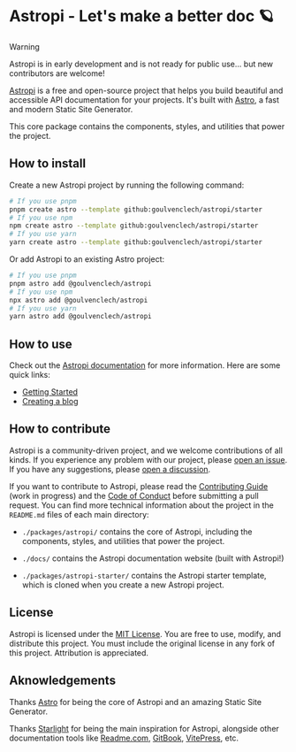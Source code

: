 # Astropi - Let's make a better doc 🪐

> [!WARNING]
> Astropi is in early development and is not ready for public use... but new contributors are welcome!

[Astropi](https://astropi.goulven-clech.dev/) is a free and open-source project that helps you build beautiful and accessible API documentation for your projects. It's built with [Astro](https://astro.build/), a fast and modern Static Site Generator.

This core package contains the components, styles, and utilities that power the project.

## How to install

Create a new Astropi project by running the following command:

```bash
# If you use pnpm
pnpm create astro --template github:goulvenclech/astropi/starter
# If you use npm
npm create astro --template github:goulvenclech/astropi/starter
# If you use yarn
yarn create astro --template github:goulvenclech/astropi/starter
```

Or add Astropi to an existing Astro project:

```bash
# If you use pnpm
pnpm astro add @goulvenclech/astropi
# If you use npm
npx astro add @goulvenclech/astropi
# If you use yarn
yarn astro add @goulvenclech/astropi
```

## How to use

Check out the [Astropi documentation](https://astropi.goulven-clech.dev/) for more information. Here are some quick links:

- [Getting Started](https://astropi.goulven-clech.dev/learn/2-getting-started)
- [Creating a blog](https://astropi.goulven-clech.dev/learn/3-create-a-blog)

## How to contribute

Astropi is a community-driven project, and we welcome contributions of all kinds. If you experience any problem with our project, please [open an issue](https://github.com/goulvenclech/astropi/issues). If you have any suggestions, please [open a discussion](https://github.com/goulvenclech/astropi/discussions).

If you want to contribute to Astropi, please read the [Contributing Guide](./CONTRIBUTING.md) (work in progress) and the [Code of Conduct](./CODE_OF_CONDUCT.md) before submitting a pull request. You can find more technical information about the project in the `README.md` files of each main directory:

- `./packages/astropi/` contains the core of Astropi, including the components, styles, and utilities that power the project.

- `./docs/` contains the Astropi documentation website (built with Astropi!)

- `./packages/astropi-starter/` contains the Astropi starter template, which is cloned when you create a new Astropi project.

## License

Astropi is licensed under the [MIT License](./LICENSE.md). You are free to use, modify, and distribute this project. You must include the original license in any fork of this project. Attribution is appreciated.

## Aknowledgements

Thanks [Astro](https://astro.build/) for being the core of Astropi and an amazing Static Site Generator.

Thanks [Starlight](https://starlight.astro.build) for being the main inspiration for Astropi, alongside other documentation tools like [Readme.com](https://readme.com/), [GitBook](https://docs.gitbook.com/), [VitePress](https://vitepress.vuejs.org/), etc.
